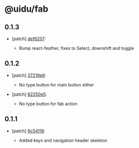# @uidu/fab

## 0.1.3
- [patch] [def6207](https://github.org/uidu-org/guidu/commits/def6207):

  - Bump react-feather, fixes to Select, downshift and toggle

## 0.1.2
- [patch] [37219e6](https://github.org/uidu-org/guidu/commits/37219e6):

  - No type button for main button either
- [patch] [82250e5](https://github.org/uidu-org/guidu/commits/82250e5):

  - No type button for fab action

## 0.1.1
- [patch] [9c54116](https://github.org/uidu-org/guidu/commits/9c54116):

  - Added keys and navigation header skeleton
